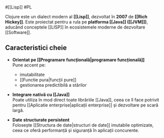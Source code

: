 #[[Lisp]] #PL 

Clojure este un dialect modern al **[[Lisp]]**, dezvoltat în **2007** de **[[Rich Hickey]]**. Este proiectat pentru a rula pe **platforma [[Java]] ([[JVM]])**, aducând conceptele [[LISP]] în ecosistemele moderne de dezvoltare [[Software]].

##  Caracteristici cheie

- **Orientat pe [[Programare funcțională|programare funcțională]]**  
  Pune accent pe:
  - imutabilitate
  - [[Functie pura|funcții pure]]
  - gestionarea predictibilă a stărilor

- **Integrare nativă cu [[Java]]**  
  Poate utiliza în mod direct toate librăriile [[Java]], ceea ce îl face potrivit pentru [[Aplicatie enterprise|aplicații enterprise]] și dezvoltare pe scară largă.

- **Date structurate persistent**  
  Folosește [[Structura de date|structuri de date]] imutabile optimizate, ceea ce oferă performanță și siguranță în aplicații concurente.


